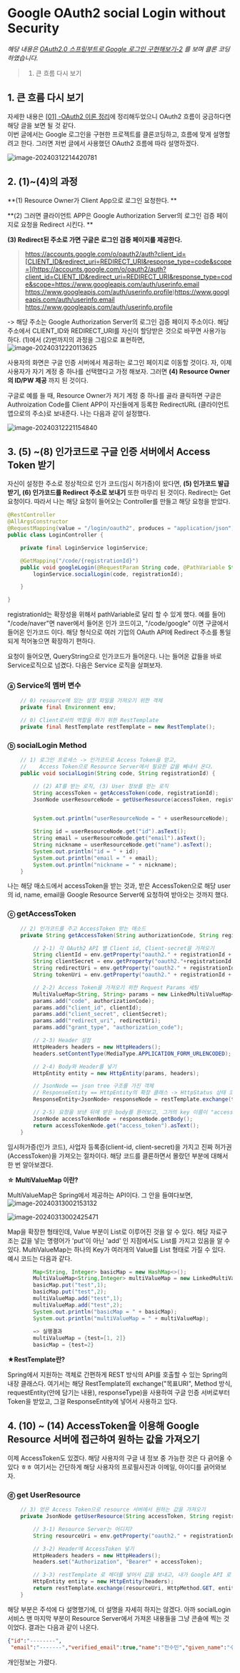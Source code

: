 # Google OAuth2 social Login without Security

*해당 내용은 [OAuth2.0 스프링부트로 Google 로그인 구현해보기-2](https://darrenlog.tistory.com/40) 를 보며 클론 코딩하였습니다.*

> 1. 큰 흐름 다시 보기 

## 1. 큰 흐름 다시 보기 

자세한 내용은 [[01] -OAuth2 이론 정리](https://dalcheonroadhead.tistory.com/381)에 정리해두었으니 OAuth2 흐름이 궁금하다면 해당 글을 보면 될 것 같다.  
이번 글에서는 Google 로그인을 구현한 프로젝트를 클론코딩하고, 흐름에 맞게 설명할려고 한다. 그러면 저번 글에서 사용했던 OAuth2 흐름에 따라 설명하겠다. 

![image-20240312214420781](https://github.com/dalcheonroadhead/Theory-study/assets/102154788/98ca550a-02bf-4490-aa80-6129dc04450e)


## 2. (1)~(4)의 과정 

**(1) Resource Owner가 Client App으로 로그인 요청한다. **

**(2) 그러면 클라이언트 APP은 Google Authorization Server의 로그인 검증 페이지로 요청을 Redirect 시킨다. ** 

**(3) Redirect된 주소로 가면 구글은 로그인 검증 페이지를 제공한다.**

> https://accounts.google.com/o/oauth2/auth?client_id=[CLIENT_ID&redirect_uri=REDIRECT_URI&response_type=code&scope=](https://accounts.google.com/o/oauth2/auth?client_id=CLIENT_ID&redirect_uri=REDIRECT_URI&response_type=code&scope=https://www.googleapis.com/auth/userinfo.email https://www.googleapis.com/auth/userinfo.profile)https://www.googleapis.com/auth/userinfo.email https://www.googleapis.com/auth/userinfo.profile

-> 해당 주소는 Google Authorization Server의 로그인 검증 페이지 주소이다. 해당 주소에서 CLIENT_ID와 REDIRECT_URI를 자신이 할당받은 것으로 바꾸면 사용가능 하다.
(1)에서 (2)번까지의 과정을 그림으로 표현하면, 
![image-20240312220113625](https://github.com/dalcheonroadhead/Theory-study/assets/102154788/75b64a59-2fa9-4c48-a8ea-8112ddb68d34)


사용자의 화면은 구글 인증 서버에서 제공하는 로그인 페이지로 이동할 것이다. 자, 이제 사용자가 자기 계정 중 하나를 선택했다고 가정 해보자. 그러면
**(4) Resource Owner의 ID/PW 제공** 까지 된 것이다. 

구글로 예를 들 때, Resource Owner가 저기 계정 중 하나를 골라 클릭하면 구글은 Authroization Code를 Client APP이 자신들에게 등록한 RedirectURL (클라이언트 앱으로의 주소)로 보내준다. 나는 다음과 같이 설정했다. 

![image-20240312221154840](https://github.com/dalcheonroadhead/Theory-study/assets/102154788/e823706b-9371-4cb8-8f91-cafda0306c5e)


## 3. (5) ~(8) 인가코드로 구글 인증 서버에서 Access Token 받기 

자신이 설정한 주소로 정상적으로 인가 코드(임시 허가증)이 왔다면, 
**(5) 인가코드 발급 받기, (6) 인가코드를 Redirect 주소로 보내기** 또한 마무리 된 것이다.  Redirect는 Get 요청이다. 따라서 나는 해당 요청이 들어오는 Controller를 만들고 해당 요청을 받았다. 

```java
@RestController
@AllArgsConstructor
@RequestMapping(value = "/login/oauth2", produces = "application/json")
public class LoginController {

    private final LoginService loginService;

    @GetMapping("/code/{registrationId}")
    public void googleLogin(@RequestParam String code, @PathVariable String registrationId){
        loginService.socialLogin(code, registrationId);

    }

}
```

registrationId는 확장성을 위해서 pathVariable로 달리 할 수 있게 했다. 예를 들어) "/code/naver"면 naver에서 들어온 인가 코드이고, "/code/google" 이면 구글에서 들어온 인가코드 이다. 해당 형식으로 여러 기업의 OAuth API에 Redirect 주소를 통일되게 적어놓으면 확장하기 편하다. 

  요청이 들어오면, QueryString으로 인가코드가 들어온다. 나는 들어온 값들을 바로 Service로직으로 넘겼다. 다음은 Service 로직을 살펴보자.
### ⓐ Service의 멤버 변수 

```java
    // 0) resource에 있는 설정 파일을 가져오기 위한 객체
    private final Environment env;

    // 0) Client로서의 역할을 하기 위한 RestTemplate
    private final RestTemplate restTemplate = new RestTemplate();

```



### ⓑ socialLogin Method

```java
    // 1) 로그인 프로세스 -> 인가코드로 Access Token을 얻고, 
	//    Access Token으로 Resource Server에서 필요한 값을 빼내서 온다.
    public void socialLogin(String code, String registrationId) {

        // (2) AT를 받는 로직, (3) User 정보를 얻는 로직
        String accessToken = getAccessToken(code, registrationId);
        JsonNode userResourceNode = getUserResource(accessToken, registrationId);


        System.out.println("userResourceNode = " + userResourceNode);

        String id = userResourceNode.get("id").asText();
        String email = userResourceNode.get("email").asText();
        String nickname = userResourceNode.get("name").asText();
        System.out.println("id = " + id);
        System.out.println("email = " + email);
        System.out.println("nickname = " + nickname);
    }
```

나는 해당 매소드에서 accessToken을 받는 것과, 받은 AccessToken으로 해당 user의 id, name, email을 Google Resource Server에 요청하여 받아오는 것까지 했다. 

### ⓒ getAccessToken

```java
    // 2) 인가코드를 주고 AccessToken 받는 매소드
    private String getAccessToken(String authorizationCode, String registrationId) {

        // 2-1) 각 OAuth2 API 별 Client id, Client-secret을 가져오기
        String clientId = env.getProperty("oauth2." + registrationId + ".client-id");
        String clientSecret = env.getProperty("oauth2."+registrationId +".client-secret");
        String redirectUri = env.getProperty("oauth2." + registrationId + ".redirect-uri");
        String tokenUri = env.getProperty("oauth2." + registrationId + ".token-uri");

        // 2-2) Access Token을 가져오기 위한 Request Params 세팅
        MultiValueMap<String, String> params = new LinkedMultiValueMap<>();
        params.add("code", authorizationCode);
        params.add("client_id", clientId);
        params.add("client_secret", clientSecret);
        params.add("redirect_uri", redirectUri);
        params.add("grant_type", "authorization_code");

        // 2-3) Header 설정
        HttpHeaders headers = new HttpHeaders();
        headers.setContentType(MediaType.APPLICATION_FORM_URLENCODED);

        // 2-4) Body와 Header를 넣기
        HttpEntity entity = new HttpEntity(params, headers);

        // JsonNode == json tree 구조를 가진 객체
        // ResponseEntity == HttpEntity의 확장 클래스 -> HttpStatus 상태 코드를 추가한 전체 Http 응답 표현 클래스
        ResponseEntity<JsonNode> responseNode = restTemplate.exchange(tokenUri, HttpMethod.POST, entity, JsonNode.class);

        // 2-5) 요청을 보낸 뒤에 받은 body를 뜯어보고, 그거의 key 이름이 "access_token"인 녀석을 text형태로 바꾸어서 넣는다.
        JsonNode accessTokenNode = responseNode.getBody();
        return accessTokenNode.get("access_token").asText();
    }
```

임시허가증(인가 코드), 사업자 등록증(client-id, client-secret)을 가지고 진짜 허가권 (AccessToken)을 가져오는 절차이다. 해당 코드를 클론하면서 몰랐던 부분에 대해서 한 번 알아보겠다. 

**☆ MultiValueMap 이란?**

MultiValueMap은 Spring에서 제공하는 API이다. 그 안을 들여다보면, 
![image-20240313002153132](https://github.com/dalcheonroadhead/Theory-study/assets/102154788/9547bb24-7c6f-4d0e-a20e-e9c6d53fa192)

![image-20240313002425471](https://github.com/dalcheonroadhead/Theory-study/assets/102154788/66d6277c-58cc-41e5-b8f1-40b0be392290)


Map을 확장한 형태인데, Value 부분이 List로 이루어진 것을 알 수 있다. 해당 자료구조는 값을 넣는 명령어가 'put'이 아닌 'add' 인 지점에서도 List를 가지고 있음을 알 수 있다.  MultiValueMap는 하나의 Key가 여러개의 Value를 List 형태로 가질 수 있다. 예시 코드는 다음과 같다. 
```java
		Map<String, Integer> basicMap = new HashMap<>();
		MultiValueMap<String,Integer> multiValueMap = new LinkedMultiValueMap<>();
		basicMap.put("test",1);
		basicMap.put("test",2);
		multiValueMap.add("test",1);
		multiValueMap.add("test",2);
		System.out.println("basicMap = " + basicMap);
		System.out.println("multiValueMap = " + multiValueMap);
        
        => 실행결과
        multiValueMap = {test=[1, 2]}
		basicMap = {test=2}
```



**★RestTemplate란?** 

Spring에서 지원하는 객체로 간편하게 REST 방식의 API를 호출할 수 있는 Spring의 내장 클래스다. 여기서는 해당 RestTemplate의 exchange("목표URI", Method 방식, requestEntity(안에 담기는 내용), responseType)을 사용하여 구글 인증 서버로부터 Token을 받았고, 그걸 ResponseEntity에 넣어서 사용하고 있다. 



## 4. (10) ~ (14) AccessToken을 이용해 Google Resource 서버에 접근하여 원하는 값을 가져오기

이제 AccessToken도 있겠다. 해당 사용자의 구글 내 정보 중 가능한 것은 다 긁어올 수 있다 ㅎㅎ 여기서는 간단하게 해당 사용자의 프로필사진과 이메일, 아이디를 긁어와보자. 

### ⓓ get UserResource

```java
    // 3) 얻은 Access Token으로 resource 서버에서 원하는 값을 가져오기
    private JsonNode getUserResource(String accessToken, String registrationId){

        // 3-1) Resource Server는 어디지?
        String resourceUri = env.getProperty("oauth2." + registrationId + ".resource-uri");

        // 3-2) Header에 AccessToken 넣기
        HttpHeaders headers = new HttpHeaders();
        headers.set("Authorization", "Bearer" + accessToken);

        // 3-3) restTemplate 로 헤더를 넣어서 값을 보내고, 내가 Google API 로 미리 설정한, 값들을 가져온다.
        HttpEntity entity = new HttpEntity(headers);
        return restTemplate.exchange(resourceUri, HttpMethod.GET, entity, JsonNode.class).getBody();
    }
```

해당 부분은 주석에 다 설명했기에, 더 설명을 자세히 하지는 않겠다. 
  아까 socialLogin 서비스 맨 마지막 부분이 Resource Server에서 가져온 내용들을 그냥 콘솔에 찍는 것이었다. 결과는 다음과 같이 나온다. 

```json
{"id":"--------",
 "email":"-------","verified_email":true,"name":"전수민","given_name":"수민","family_name":"전","picture":"-------","locale":"ko"}

```

개인정보는 가렸다. 
